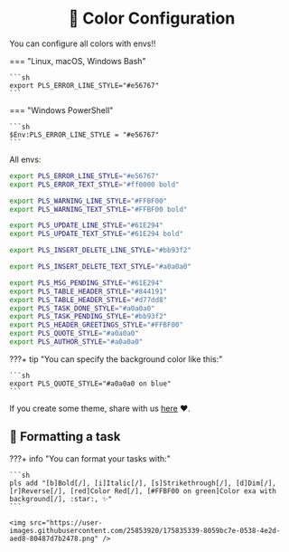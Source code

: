 <h1 align="center">
  🎨 Color Configuration
</h1>

You can configure all colors with envs!!

=== "Linux, macOS, Windows Bash"

    ```sh
    export PLS_ERROR_LINE_STYLE="#e56767"
    ```

=== "Windows PowerShell"

    ```sh
    $Env:PLS_ERROR_LINE_STYLE = "#e56767"
    ```


All envs:
```sh
export PLS_ERROR_LINE_STYLE="#e56767"
export PLS_ERROR_TEXT_STYLE="#ff0000 bold"

export PLS_WARNING_LINE_STYLE="#FFBF00"
export PLS_WARNING_TEXT_STYLE="#FFBF00 bold"

export PLS_UPDATE_LINE_STYLE="#61E294"
export PLS_UPDATE_TEXT_STYLE="#61E294 bold"

export PLS_INSERT_DELETE_LINE_STYLE="#bb93f2"

export PLS_INSERT_DELETE_TEXT_STYLE="#a0a0a0"

export PLS_MSG_PENDING_STYLE="#61E294"
export PLS_TABLE_HEADER_STYLE="#844191"
export PLS_TABLE_HEADER_STYLE="#d77dd8"
export PLS_TASK_DONE_STYLE="#a0a0a0"
export PLS_TASK_PENDING_STYLE="#bb93f2"
export PLS_HEADER_GREETINGS_STYLE="#FFBF00"
export PLS_QUOTE_STYLE="#a0a0a0"
export PLS_AUTHOR_STYLE="#a0a0a0"
```


???+ tip "You can specify the background color like this:"


    ```sh
    export PLS_QUOTE_STYLE="#a0a0a0 on blue"
    ```

If you create some theme, share with us <a href="https://github.com/guedesfelipe/pls-cli/discussions/1#discussion-4174647" target="_blank">here</a> :heart:.

## 💄 Formatting a task

???+ info "You can format your tasks with:"


    ```sh
    pls add "[b]Bold[/], [i]Italic[/], [s]Strikethrough[/], [d]Dim[/], [r]Reverse[/], [red]Color Red[/], [#FFBF00 on green]Color exa with background[/], :star:, ✨"
    ```

    <img src="https://user-images.githubusercontent.com/25853920/175835339-8059bc7e-0538-4e2d-aed8-80487d7b2478.png" />


